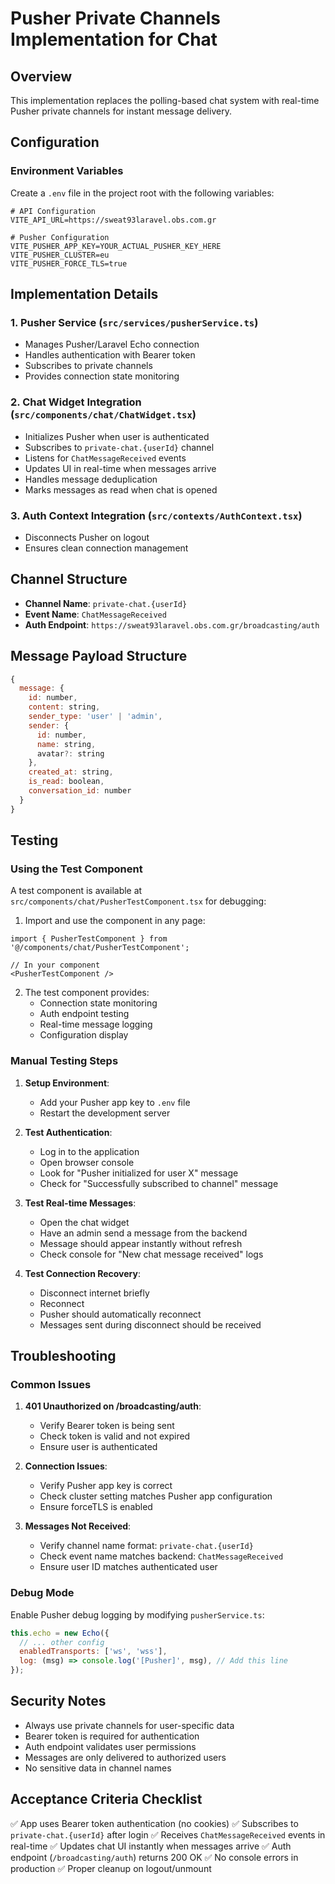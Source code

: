 # Pusher Private Channels Implementation for Chat

## Overview
This implementation replaces the polling-based chat system with real-time Pusher private channels for instant message delivery.

## Configuration

### Environment Variables
Create a `.env` file in the project root with the following variables:

```env
# API Configuration
VITE_API_URL=https://sweat93laravel.obs.com.gr

# Pusher Configuration
VITE_PUSHER_APP_KEY=YOUR_ACTUAL_PUSHER_KEY_HERE
VITE_PUSHER_CLUSTER=eu
VITE_PUSHER_FORCE_TLS=true
```

## Implementation Details

### 1. Pusher Service (`src/services/pusherService.ts`)
- Manages Pusher/Laravel Echo connection
- Handles authentication with Bearer token
- Subscribes to private channels
- Provides connection state monitoring

### 2. Chat Widget Integration (`src/components/chat/ChatWidget.tsx`)
- Initializes Pusher when user is authenticated
- Subscribes to `private-chat.{userId}` channel
- Listens for `ChatMessageReceived` events
- Updates UI in real-time when messages arrive
- Handles message deduplication
- Marks messages as read when chat is opened

### 3. Auth Context Integration (`src/contexts/AuthContext.tsx`)
- Disconnects Pusher on logout
- Ensures clean connection management

## Channel Structure

- **Channel Name**: `private-chat.{userId}`
- **Event Name**: `ChatMessageReceived`
- **Auth Endpoint**: `https://sweat93laravel.obs.com.gr/broadcasting/auth`

## Message Payload Structure

```javascript
{
  message: {
    id: number,
    content: string,
    sender_type: 'user' | 'admin',
    sender: {
      id: number,
      name: string,
      avatar?: string
    },
    created_at: string,
    is_read: boolean,
    conversation_id: number
  }
}
```

## Testing

### Using the Test Component
A test component is available at `src/components/chat/PusherTestComponent.tsx` for debugging:

1. Import and use the component in any page:
```tsx
import { PusherTestComponent } from '@/components/chat/PusherTestComponent';

// In your component
<PusherTestComponent />
```

2. The test component provides:
   - Connection state monitoring
   - Auth endpoint testing
   - Real-time message logging
   - Configuration display

### Manual Testing Steps

1. **Setup Environment**:
   - Add your Pusher app key to `.env` file
   - Restart the development server

2. **Test Authentication**:
   - Log in to the application
   - Open browser console
   - Look for "Pusher initialized for user X" message
   - Check for "Successfully subscribed to channel" message

3. **Test Real-time Messages**:
   - Open the chat widget
   - Have an admin send a message from the backend
   - Message should appear instantly without refresh
   - Check console for "New chat message received" logs

4. **Test Connection Recovery**:
   - Disconnect internet briefly
   - Reconnect
   - Pusher should automatically reconnect
   - Messages sent during disconnect should be received

## Troubleshooting

### Common Issues

1. **401 Unauthorized on /broadcasting/auth**:
   - Verify Bearer token is being sent
   - Check token is valid and not expired
   - Ensure user is authenticated

2. **Connection Issues**:
   - Verify Pusher app key is correct
   - Check cluster setting matches Pusher app configuration
   - Ensure forceTLS is enabled

3. **Messages Not Received**:
   - Verify channel name format: `private-chat.{userId}`
   - Check event name matches backend: `ChatMessageReceived`
   - Ensure user ID matches authenticated user

### Debug Mode
Enable Pusher debug logging by modifying `pusherService.ts`:

```javascript
this.echo = new Echo({
  // ... other config
  enabledTransports: ['ws', 'wss'],
  log: (msg) => console.log('[Pusher]', msg), // Add this line
});
```

## Security Notes

- Always use private channels for user-specific data
- Bearer token is required for authentication
- Auth endpoint validates user permissions
- Messages are only delivered to authorized users
- No sensitive data in channel names

## Acceptance Criteria Checklist

✅ App uses Bearer token authentication (no cookies)
✅ Subscribes to `private-chat.{userId}` after login
✅ Receives `ChatMessageReceived` events in real-time
✅ Updates chat UI instantly when messages arrive
✅ Auth endpoint (`/broadcasting/auth`) returns 200 OK
✅ No console errors in production
✅ Proper cleanup on logout/unmount